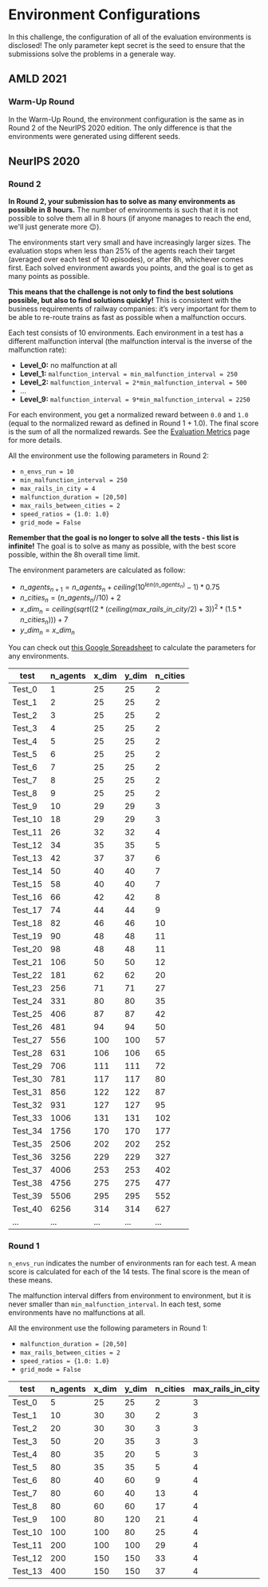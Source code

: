 Environment Configurations
==========================

In this challenge, the configuration of all of the evaluation environments is disclosed! The only parameter kept secret is the seed to ensure that the submissions solve the problems in a generale way. 

## AMLD 2021

### Warm-Up Round

In the Warm-Up Round, the environment configuration is the same as in Round 2 of the NeurIPS 2020 edition. The only difference is that the environments were generated using different seeds.

## NeurIPS 2020

### Round 2

**In Round 2, your submission has to solve as many environments as possible in 8 hours.** The number of environments is such that it is not possible to solve them all in 8 hours (if anyone manages to reach the end, we'll just generate more 😉).

The environments start very small and have increasingly larger sizes. The evaluation stops when less than 25% of the agents reach their target (averaged over each test of 10 episodes), or after 8h, whichever comes first. Each solved environment awards you points, and the goal is to get as many points as possible.

**This means that the challenge is not only to find the best solutions possible, but also to find solutions quickly!** This is consistent with the business requirements of railway companies: it’s very important for them to be able to re-route trains as fast as possible when a malfunction occurs.

Each test consists of 10 environments. Each environment in a test has a different malfunction interval (the malfunction interval is the inverse of the malfunction rate):

- **Level_0:** no malfunction at all
- **Level_1:** `malfunction_interval = min_malfunction_interval = 250`
- **Level_2:** `malfunction_interval = 2*min_malfunction_interval = 500`
- ...
- **Level_9:** `malfunction_interval = 9*min_malfunction_interval = 2250`

For each environment, you get a normalized reward between `0.0` and `1.0` (equal to the normalized reward as defined in Round 1 + 1.0). The final score is the sum of all the normalized rewards. See the [Evaluation Metrics](prize-and-metrics.md) page for more details. 

All the environment use the following parameters in Round 2:
- `n_envs_run = 10`
- `min_malfunction_interval = 250`
- `max_rails_in_city = 4`
- `malfunction_duration = [20,50]`
- `max_rails_between_cities = 2`
- `speed_ratios = {1.0: 1.0}`
- `grid_mode = False`

**Remember that the goal is no longer to solve all the tests - this list is infinite!** The goal is to solve as many as possible, with the best score possible, within the 8h overall time limit.

The environment parameters are calculated as follow:
- $n\_agents_{n+1} = n\_agents_{n}+ceiling(10^{len(n\_agents_{n})}-1)*0.75$
- $n\_cities_{n} = (n\_agents_{n} // 10) + 2$
- $x\_dim_{n} = ceiling(sqrt((2*(ceiling(max\_rails\_in\_city/2) + 3))^2*(1.5*n\_cities_{n})))+7$
- $y\_dim_{n} = x\_dim_{n}$

You can check out [this Google Spreadsheet](https://docs.google.com/spreadsheets/d/1KKftZGLEKo3c2hgNLhGnePFmC3tIqgXLlsSVBJ22s-E/edit) to calculate the parameters for any environments.

| test     | n_agents      | x_dim   | y_dim   | n_cities     |
|----------|---------------|---------|---------|--------------|
| Test_0   |             1 |      25 |      25 |            2 |
| Test_1   |             2 |      25 |      25 |            2 |
| Test_2   |             3 |      25 |      25 |            2 |
| Test_3   |             4 |      25 |      25 |            2 |
| Test_4   |             5 |      25 |      25 |            2 |
| Test_5   |             6 |      25 |      25 |            2 |
| Test_6   |             7 |      25 |      25 |            2 |
| Test_7   |             8 |      25 |      25 |            2 |
| Test_8   |             9 |      25 |      25 |            2 |
| Test_9   |            10 |      29 |      29 |            3 |
| Test_10  |            18 |      29 |      29 |            3 |
| Test_11  |            26 |      32 |      32 |            4 |
| Test_12  |            34 |      35 |      35 |            5 |
| Test_13  |            42 |      37 |      37 |            6 |
| Test_14  |            50 |      40 |      40 |            7 |
| Test_15  |            58 |      40 |      40 |            7 |
| Test_16  |            66 |      42 |      42 |            8 |
| Test_17  |            74 |      44 |      44 |            9 |
| Test_18  |            82 |      46 |      46 |           10 |
| Test_19  |            90 |      48 |      48 |           11 |
| Test_20  |            98 |      48 |      48 |           11 |
| Test_21  |           106 |      50 |      50 |           12 |
| Test_22  |           181 |      62 |      62 |           20 |
| Test_23  |           256 |      71 |      71 |           27 |
| Test_24  |           331 |      80 |      80 |           35 |
| Test_25  |           406 |      87 |      87 |           42 |
| Test_26  |           481 |      94 |      94 |           50 |
| Test_27  |           556 |     100 |     100 |           57 |
| Test_28  |           631 |     106 |     106 |           65 |
| Test_29  |           706 |     111 |     111 |           72 |
| Test_30  |           781 |     117 |     117 |           80 |
| Test_31  |           856 |     122 |     122 |           87 |
| Test_32  |           931 |     127 |     127 |           95 |
| Test_33  |          1006 |     131 |     131 |          102 |
| Test_34  |          1756 |     170 |     170 |          177 |
| Test_35  |          2506 |     202 |     202 |          252 |
| Test_36  |          3256 |     229 |     229 |          327 |
| Test_37  |          4006 |     253 |     253 |          402 |
| Test_38  |          4756 |     275 |     275 |          477 |
| Test_39  |          5506 |     295 |     295 |          552 |
| Test_40  |          6256 |     314 |     314 |          627 |
| ...      |        ...    |    ...  |    ...  |        ...   |


### Round 1

`n_envs_run` indicates the number of environments ran for each test. A mean score is calculated for each of the 14 tests. The final score is the mean of these means.

The malfunction interval differs from environment to environment, but it is never smaller than `min_malfunction_interval`. In each test, some environments have no malfunctions at all.

All the environment use the following parameters in Round 1:
- `malfunction_duration = [20,50]`
- `max_rails_between_cities = 2`
- `speed_ratios = {1.0: 1.0}`
- `grid_mode = False`

| test    | n_agents | x_dim | y_dim | n_cities | max_rails_in_city | min_malfunction_interval | n_envs_run |
|---------|----------|-------|-------|----------|-------------------|----------------------|------------|
| Test_0  |        5 |    25 |    25 |        2 |                 3 |                   50 |         50 |
| Test_1  |       10 |    30 |    30 |        2 |                 3 |                  100 |         50 |
| Test_2  |       20 |    30 |    30 |        3 |                 3 |                  200 |         50 |
| Test_3  |       50 |    20 |    35 |        3 |                 3 |                  500 |         40 |
| Test_4  |       80 |    35 |    20 |        5 |                 3 |                  800 |         30 |
| Test_5  |       80 |    35 |    35 |        5 |                 4 |                  800 |         30 |
| Test_6  |       80 |    40 |    60 |        9 |                 4 |                  800 |         30 |
| Test_7  |       80 |    60 |    40 |       13 |                 4 |                  800 |         30 |
| Test_8  |       80 |    60 |    60 |       17 |                 4 |                  800 |         20 |
| Test_9  |      100 |    80 |   120 |       21 |                 4 |                 1000 |         20 |
| Test_10 |      100 |   100 |    80 |       25 |                 4 |                 1000 |         20 |
| Test_11 |      200 |   100 |   100 |       29 |                 4 |                 2000 |         10 |
| Test_12 |      200 |   150 |   150 |       33 |                 4 |                 2000 |         10 |
| Test_13 |      400 |   150 |   150 |       37 |                 4 |                 4000 |         10 |
